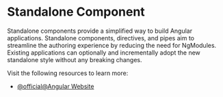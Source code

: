 # Standalone Component

Standalone components provide a simplified way to build Angular applications. Standalone components, directives, and pipes aim to streamline the authoring experience by reducing the need for NgModules. Existing applications can optionally and incrementally adopt the new standalone style without any breaking changes.

Visit the following resources to learn more:

- [@official@Angular Website](https://angular.io/guide/standalone-components)
